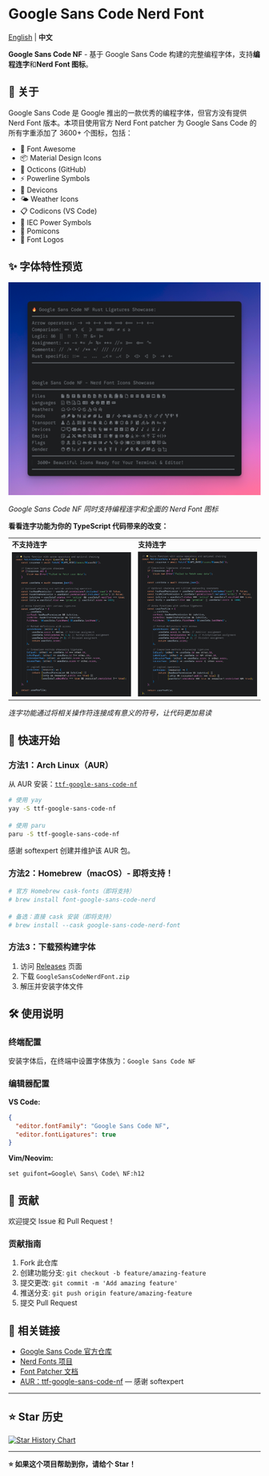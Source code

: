 # Google Sans Code Nerd Font

[English](README.md) | **中文**

**Google Sans Code NF** - 基于 Google Sans Code 构建的完整编程字体，支持**编程连字**和**Nerd Font 图标**。

## 📖 关于

Google Sans Code 是 Google 推出的一款优秀的编程字体，但官方没有提供 Nerd Font 版本。本项目使用官方 Nerd Font patcher 为 Google Sans Code 的所有字重添加了 3600+ 个图标，包括：

- 🎯 Font Awesome  
- 📦 Material Design Icons  
- 🐙 Octicons (GitHub)
- ⚡ Powerline Symbols
- 🔧 Devicons
- 🌤️ Weather Icons
- 📋 Codicons (VS Code)
- 🔌 IEC Power Symbols
- 💎 Pomicons
- 🐧 Font Logos

## ✨ 字体特性预览

![字体特性](assets/features.png)

*Google Sans Code NF 同时支持编程连字和全面的 Nerd Font 图标*


**看看连字功能为你的 TypeScript 代码带来的改变：**

<table>
<tr>
<td width="50%"><strong>不支持连字</strong></td>
<td width="50%"><strong>支持连字</strong></td>
</tr>
<tr>
<td><img src="assets/ts-no-ligatures-v2.png" alt="不支持连字的 TypeScript 代码" width="100%"/></td>
<td><img src="assets/ts-with-ligatures-v2.png" alt="支持连字的 TypeScript 代码" width="100%"/></td>
</tr>
</table>

*连字功能通过将相关操作符连接成有意义的符号，让代码更加易读*

## 🚀 快速开始

### 方法1：Arch Linux（AUR）

从 AUR 安装：[`ttf-google-sans-code-nf`](https://aur.archlinux.org/packages/ttf-google-sans-code-nf)

```bash
# 使用 yay
yay -S ttf-google-sans-code-nf

# 使用 paru
paru -S ttf-google-sans-code-nf
```

感谢 softexpert 创建并维护该 AUR 包。

### 方法2：Homebrew（macOS）- 即将支持！

```bash
# 官方 Homebrew cask-fonts（即将支持）
# brew install font-google-sans-code-nerd

# 备选：直接 cask 安装（即将支持）
# brew install --cask google-sans-code-nerd-font
```

### 方法3：下载预构建字体

1. 访问 [Releases](https://github.com/wylu1037/google-sans-code-nerd-font/releases/tag/v1.0.0) 页面
2. 下载 `GoogleSansCodeNerdFont.zip`
3. 解压并安装字体文件

## 🛠️ 使用说明

### 终端配置

安装字体后，在终端中设置字体族为：`Google Sans Code NF`

### 编辑器配置

**VS Code:**
```json
{
  "editor.fontFamily": "Google Sans Code NF",
  "editor.fontLigatures": true
}
```

**Vim/Neovim:**
```vim
set guifont=Google\ Sans\ Code\ NF:h12
```

## 🤝 贡献

欢迎提交 Issue 和 Pull Request！

### 贡献指南

1. Fork 此仓库
2. 创建功能分支: `git checkout -b feature/amazing-feature`
3. 提交更改: `git commit -m 'Add amazing feature'`
4. 推送分支: `git push origin feature/amazing-feature`
5. 提交 Pull Request

## 🔗 相关链接

- [Google Sans Code 官方仓库](https://github.com/googlefonts/googlesans-code)
- [Nerd Fonts 项目](https://github.com/ryanoasis/nerd-fonts)
- [Font Patcher 文档](https://github.com/ryanoasis/nerd-fonts#font-patcher)
- [AUR：ttf-google-sans-code-nf](https://aur.archlinux.org/packages/ttf-google-sans-code-nf) — 感谢 softexpert

---

## ⭐ Star 历史

[![Star History Chart](https://api.star-history.com/svg?repos=wylu1037/google-sans-code-nerd-font&type=Date)](https://star-history.com/#your-username/google-sans-code-nerd-font&Date)

---

**⭐ 如果这个项目帮助到你，请给个 Star！**